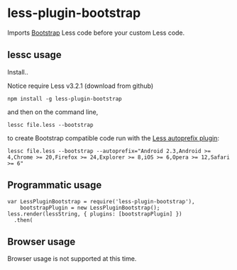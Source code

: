 less-plugin-bootstrap
========================

Imports [Bootstrap](http://getbootstrap.com) Less code before your custom Less code.

## lessc usage

Install..

Notice require Less v3.2.1 (download from github)

```
npm install -g less-plugin-bootstrap
```

and then on the command line,

```
lessc file.less --bootstrap
```

to create Bootstrap compatible code run with the [Less autoprefix plugin](https://github.com/less/less-plugin-autoprefix):

```
lessc file.less --bootstrap --autoprefix="Android 2.3,Android >= 4,Chrome >= 20,Firefox >= 24,Explorer >= 8,iOS >= 6,Opera >= 12,Safari >= 6"
```



## Programmatic usage

```
var LessPluginBootstrap = require('less-plugin-bootstrap'),
    bootstrapPlugin = new LessPluginBootstrap();
less.render(lessString, { plugins: [bootstrapPlugin] })
  .then(
```

## Browser usage

Browser usage is not supported at this time.
